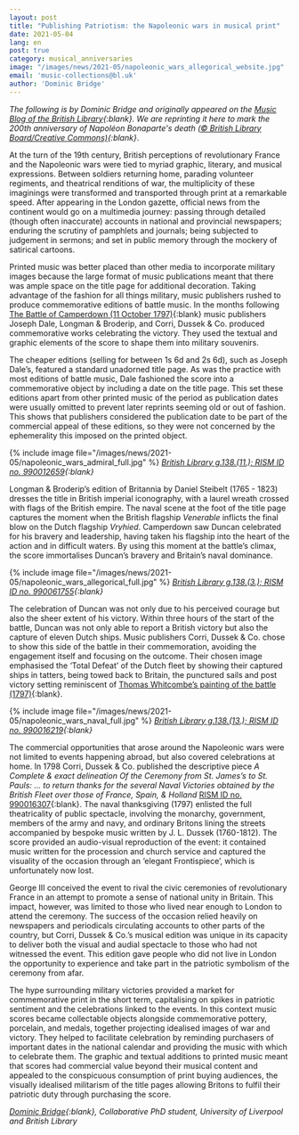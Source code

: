 ```yaml
---
layout: post
title: "Publishing Patriotism: the Napoleonic wars in musical print"
date: 2021-05-04
lang: en
post: true
category: musical_anniversaries
image: "/images/news/2021-05/napoleonic_wars_allegorical_website.jpg"
email: 'music-collections@bl.uk'
author: 'Dominic Bridge'
---
```


_The following is by Dominic Bridge and originally appeared on the [Music Blog of the British Library](https://blogs.bl.uk/music/2021/03/publishing-patriotism-the-napoleonic-wars-in-musical-print.html){:blank}. We are reprinting it here to mark the 200th anniversary of Napoléon Bonaparte's death [(© British Library Board/Creative Commons)](https://blogs.bl.uk/music/about-this-blog.html){:blank}_.

At the turn of the 19th century, British perceptions of revolutionary France and the Napoleonic wars were tied to myriad graphic, literary, and musical expressions. Between soldiers returning home, parading volunteer regiments, and theatrical renditions of war, the multiplicity of these imaginings were transformed and transported through print at a remarkable speed. After appearing in the London gazette, official news from the continent would go on a multimedia journey: passing through detailed (though often inaccurate) accounts in national and provincial newspapers; enduring the scrutiny of pamphlets and journals; being subjected to judgement in sermons; and set in public memory through the mockery of satirical cartoons.

Printed music was better placed than other media to incorporate military images because the large format of music publications meant that there was ample space on the title page for additional decoration. Taking advantage of the fashion for all things military, music publishers rushed to produce commemorative editions of battle music. In the months following [The Battle of Camperdown (11 October 1797)](https://collections.rmg.co.uk/collections/objects/11996.html){:blank} music publishers Joseph Dale, Longman & Broderip, and Corri, Dussek & Co. produced commemorative works celebrating the victory. They used the textual and graphic elements of the score to shape them into military souvenirs.

The cheaper editions (selling for between 1s 6d and 2s 6d), such as Joseph Dale’s, featured a standard unadorned title page. As was the practice with most editions of battle music, Dale fashioned the score into a commemorative object by including a date on the title page. This set these editions apart from other printed music of the period as publication dates were usually omitted to prevent later reprints seeming old or out of fashion. This shows that publishers considered the publication date to be part of the commercial appeal of these editions, so they were not concerned by the ephemerality this imposed on the printed object.

{% include image file="/images/news/2021-05/napoleonic_wars_admiral_full.jpg" %} 
_[British Library g.138.(11.); RISM ID no. 990012659](https://opac.rism.info/search?id=990012659&View=rism){:blank}_

Longman & Broderip’s edition of Britannia by Daniel Steibelt (1765 - 1823) dresses the title in British imperial iconography, with a laurel wreath crossed with flags of the British empire. The naval scene at the foot of the title page captures the moment when the British flagship _Venerable_ inflicts the final blow on the Dutch flagship _Vryhied_. Camperdown saw Duncan celebrated for his bravery and leadership, having taken his flagship into the heart of the action and in difficult waters. By using this moment at the battle’s climax, the score immortalises Duncan’s bravery and Britain’s naval dominance.

{% include image file="/images/news/2021-05/napoleonic_wars_allegorical_full.jpg" %} 
_[British Library g.138.(3.); RISM ID no. 990061755](https://opac.rism.info/search?id=990061755&View=rism){:blank}_

The celebration of Duncan was not only due to his perceived courage but also the sheer extent of his victory. Within three hours of the start of the battle, Duncan was not only able to report a British victory but also the capture of eleven Dutch ships. Music publishers Corri, Dussek & Co. chose to show this side of the battle in their commemoration, avoiding the engagement itself and focusing on the outcome. Their chosen image emphasised the ‘Total Defeat’ of the Dutch fleet by showing their captured ships in tatters, being towed back to Britain, the punctured sails and post victory setting reminiscent of [Thomas Whitcombe’s painting of the battle (1797)](https://artuk.org/discover/artworks/the-battle-of-camperdown-11-october-1797-176023){:blank}.

{% include image file="/images/news/2021-05/napoleonic_wars_naval_full.jpg" %} 
_[British Library g.138.(13.); RISM ID no. 990016219](https://opac.rism.info/search?id=990016219&View=rism){:blank}_

The commercial opportunities that arose around the Napoleonic wars were not limited to events happening abroad, but also covered celebrations at home. In 1798 Corri, Dussek & Co. published the descriptive piece _A Complete & exact delineation Of the Ceremony from St. James’s to St. Pauls: … to return thanks for the several Naval Victories obtained by the British Fleet over those of France, Spain, & Holland_ [RISM ID no. 990016307](https://opac.rism.info/search?id=990016307&View=rism){:blank}. The naval thanksgiving (1797) enlisted the full theatricality of public spectacle, involving the monarchy, government, members of the army and navy, and ordinary Britons lining the streets accompanied by bespoke music written by J. L. Dussek (1760-1812). The score provided an audio-visual reproduction of the event: it contained music written for the procession and church service and captured the visuality of the occasion through an ‘elegant Frontispiece’, which is unfortunately now lost. 

George III conceived the event to rival the civic ceremonies of revolutionary France in an attempt to promote a sense of national unity in Britain. This impact, however, was limited to those who lived near enough to London to attend the ceremony. The success of the occasion relied heavily on newspapers and periodicals circulating accounts to other parts of the country, but Corri, Dussek & Co.’s musical edition was unique in its capacity to deliver both the visual and audial spectacle to those who had not witnessed the event. This edition gave people who did not live in London the opportunity to experience and take part in the patriotic symbolism of the ceremony from afar.

The hype surrounding military victories provided a market for commemorative print in the short term, capitalising on spikes in patriotic sentiment and the celebrations linked to the events. In this context music scores became collectable objects alongside commemorative pottery, porcelain, and medals, together projecting idealised images of war and victory. They helped to facilitate celebration by reminding purchasers of important dates in the national calendar and providing the music with which to celebrate them. The graphic and textual additions to printed music meant that scores had commercial value beyond their musical content and appealed to the conspicuous consumption of print buying audiences, the visually idealised militarism of the title pages allowing Britons to fulfil their patriotic duty through purchasing the score.

_[Dominic Bridge](https://www.bl.uk/case-studies/dominic-bridge?_ga=2.204726992.1785481951.1620119322-597382534.1614276540){:blank}, Collaborative PhD student, University of Liverpool and British Library_
